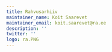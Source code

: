 ```yaml
---
title: Rahvusarhiiv
maintainer_name: Koit Saarevet
maintainer_email: koit.saarevet@ra.ee
description: '' 
twitter: ''
logo: ra.PNG
---
```

